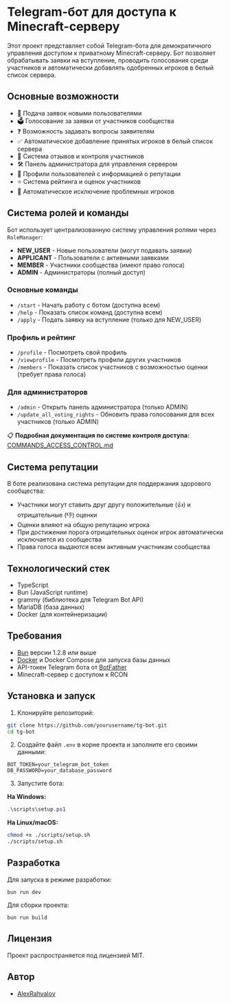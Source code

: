 # Telegram-бот для доступа к Minecraft-серверу

Этот проект представляет собой Telegram-бота для демократичного управления доступом к приватному Minecraft-серверу. Бот позволяет обрабатывать заявки на вступление, проводить голосования среди участников и автоматически добавлять одобренных игроков в белый список сервера.

## Основные возможности

- 📝 Подача заявок новыми пользователями
- 🗳️ Голосование за заявки от участников сообщества
- ❓ Возможность задавать вопросы заявителям
- ✅ Автоматическое добавление принятых игроков в белый список сервера
- 👮 Система отзывов и контроля участников
- 🛠️ Панель администратора для управления сервером
- 👤 Профили пользователей с информацией о репутации
- ⭐ Система рейтинга и оценок участников
- 🚫 Автоматическое исключение проблемных игроков

## Система ролей и команды

Бот использует централизованную систему управления ролями через `RoleManager`:

- **NEW_USER** - Новые пользователи (могут подавать заявки)
- **APPLICANT** - Пользователи с активными заявками
- **MEMBER** - Участники сообщества (имеют право голоса)
- **ADMIN** - Администраторы (полный доступ)

### Основные команды
- `/start` - Начать работу с ботом (доступна всем)
- `/help` - Показать список команд (доступна всем)
- `/apply` - Подать заявку на вступление (только для NEW_USER)

### Профиль и рейтинг
- `/profile` - Посмотреть свой профиль
- `/viewprofile` - Посмотреть профили других участников
- `/members` - Показать список участников с возможностью оценки (требует права голоса)

### Для администраторов
- `/admin` - Открыть панель администратора (только ADMIN)
- `/update_all_voting_rights` - Обновить права голосования для всех участников (только ADMIN)

📋 **Подробная документация по системе контроля доступа:** [COMMANDS_ACCESS_CONTROL.md](./COMMANDS_ACCESS_CONTROL.md)

## Система репутации

В боте реализована система репутации для поддержания здорового сообщества:

- Участники могут ставить друг другу положительные (👍) и отрицательные (👎) оценки
- Оценки влияют на общую репутацию игрока
- При достижении порога отрицательных оценок игрок автоматически исключается из сообщества
- Права голоса выдаются всем активным участникам сообщества

## Технологический стек

- TypeScript
- Bun (JavaScript runtime)
- grammy (библиотека для Telegram Bot API)
- MariaDB (база данных)
- Docker (для контейнеризации)

## Требования

- [Bun](https://bun.sh) версии 1.2.8 или выше
- [Docker](https://www.docker.com) и Docker Compose для запуска базы данных
- API-токен Telegram бота от [BotFather](https://t.me/BotFather)
- Minecraft-сервер с доступом к RCON

## Установка и запуск

1. Клонируйте репозиторий:
```bash
git clone https://github.com/yourusername/tg-bot.git
cd tg-bot
```

2. Создайте файл `.env` в корне проекта и заполните его своими данными:
```
BOT_TOKEN=your_telegram_bot_token
DB_PASSWORD=your_database_password
```

3. Запустите бота:

**На Windows:**
```powershell
.\scripts\setup.ps1
```

**На Linux/macOS:**
```bash
chmod +x ./scripts/setup.sh
./scripts/setup.sh
```

## Разработка

Для запуска в режиме разработки:
```
bun run dev
```

Для сборки проекта:
```
bun run build
```

## Лицензия

Проект распространяется под лицензией MIT.

## Автор

- [AlexRahvalov](https://t.me/AlexRahvalov)
